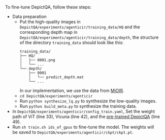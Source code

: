 To fine-tune DepictQA, follow these steps:
+ Data preparation
    + Put the high-quality images in `DepictQA/experiments/agenticir/training_data/HQ` and the corresponding depth map in `DepictQA/experiments/agenticir/training_data/depth`, the structure of the directory `training_data` should look like this:
        ```
        training_data/
        ├── HQ/
        │   ├── 0001.png
        │   └── ...
        └── depth/
            ├── 0001
            │   └── predict_depth.mat
            └── ...
        ```
        In our implementation, we use the data from [MiOIR](https://github.com/Xiangtaokong/MiOIR?tab=readme-ov-file#step1-download-the-training-data).
    + `cd DepictQA/experiments/agenticir`
    + Run `python synthesize_lq.py` to synthesize the low-quality images.
    + Run `python build_meta.py` to synthesize the training data.
+ In `DepictQA/experiments/agenticir/config_train.yaml`, Set the weight path of ViT (line 33), Vicuna (line 42), and the [pre-trained DepictQA](https://huggingface.co/zhiyuanyou/DepictQA2-Abstractor-DQ495K/blob/main/ckpt.pt) (line 49).
+ Run `sh train.sh ids_of_gpus` to fine-tune the model. The weights will be saved to `DepictQA/experiments/agenticir/ckpt/ckpt.pt`.